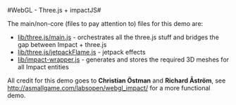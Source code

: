 #WebGL - Three.js + impactJS#

The main/non-core (files to pay attention to) files for this demo are:

* [lib/three.js/main.js](lib/three.js/main.js) - orchestrates all the three.js stuff and bridges the gap between Impact + three.js
* [lib/three.js/jetpackFlame.js](lib/three.js/jetpackFlame.js) - jetpack effects
* [lib/impact-wrapper.js](lib/impact-wrapper.js) - generates and stores the required 3D meshes for all Impact entities

All credit for this demo goes to **Christian Östman** and **Richard Åström**, see http://asmallgame.com/labsopen/webgl_impact/ for a more functional demo.


